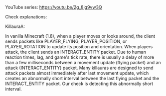 YouTube series: https://youtu.be/2g_8jg9vw3Q

Check explanations:

KillauraA:

In vanilla Minecraft (1.8), when a player moves or looks around, the client sends packets like PLAYER_FLYING, PLAYER_POSITION, or PLAYER_ROTATION to update its position and orientation. When players attack, the client sends an INTERACT_ENTITY packet. Due to human reaction times, lag, and game's tick rate, there is usually a delay of more than a few milliseconds between a movement update (flying packet) and an attack (INTERACT_ENTITY) packet. Many killauras are designed to send attack packets almost immediately after last movement update, which creates an abnormally short interval between the last flying packet and the INTERACT_ENTITY packet. Our check is detecting this abnormally short interval.
